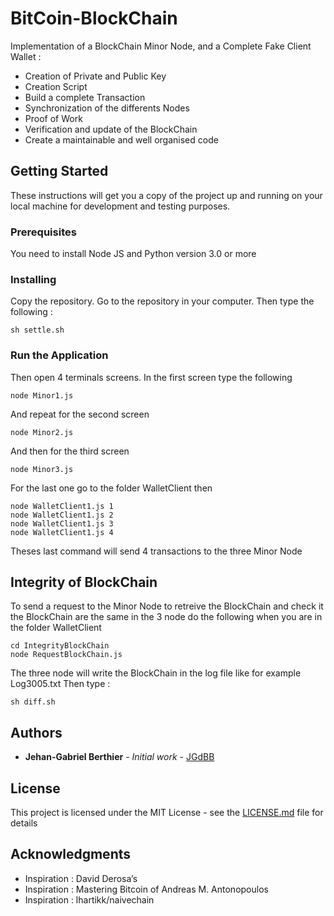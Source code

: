 # BitCoin-BlockChain

Implementation of a BlockChain Minor Node, and a Complete Fake Client Wallet :
- Creation of Private and Public Key
- Creation Script
- Build a complete Transaction
- Synchronization of the differents Nodes
- Proof of Work
- Verification and update of the BlockChain
- Create a maintainable and well organised code

## Getting Started

These instructions will get you a copy of the project up and running on your local machine for development and testing purposes.

### Prerequisites

You need to install Node JS and Python version 3.0 or more

### Installing

Copy the repository. Go to the repository in your computer. Then type the following :

```
sh settle.sh
```

### Run the Application

Then open 4 terminals screens. 
In the first screen type the following 

```
node Minor1.js
```

And repeat for the second screen 

```
node Minor2.js
```

And then for the third screen 

```
node Minor3.js
```

For the last one go to the folder WalletClient then  

```
node WalletClient1.js 1
node WalletClient1.js 2
node WalletClient1.js 3
node WalletClient1.js 4
```

Theses last command will send 4 transactions to the three Minor Node

## Integrity of BlockChain

To send a request to the Minor Node to retreive the BlockChain
and check it the BlockChain are the same in the 3 node do the following
when you are in the folder WalletClient

```
cd IntegrityBlockChain
node RequestBlockChain.js
```

The three node will write the BlockChain in the log file like
for example Log3005.txt
Then type :

```
sh diff.sh
```

## Authors

* **Jehan-Gabriel Berthier** - *Initial work* - [JGdBB](https://github.com/JGdBB)

## License

This project is licensed under the MIT License - see the [LICENSE.md](LICENSE.md) file for details

## Acknowledgments

* Inspiration : David Derosa’s 
* Inspiration : Mastering Bitcoin of Andreas M. Antonopoulos
* Inspiration : lhartikk/naivechain
